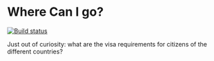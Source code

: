 # Where Can I go?

[![Build status](https://travis-ci.org/dfsq/where-can-i-go.png)](https://travis-ci.org/dfsq/where-can-i-go.png)

Just out of curiosity: what are the visa requirements for citizens of the different countries?
